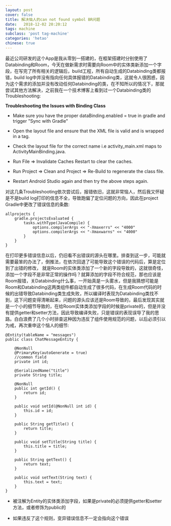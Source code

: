 ```yaml
---
layout: post
cover: false
title: 解决恼人的can not found symbol BR问题
date:   2018-12-02 20:20:12
tags: machine
subclass: 'post tag-machine'
categories: 'hetao'
chinese: true
---
```


最近公司研发的这个App是我从零到一搭建的，在框架搭建时分别使用了Databinding和Room，今天在做新需求时需要向Room中的实体类新添加一个字段，在写完了所有相关的逻辑后，build工程，所有自动生成的Databinding类都报错，build log中并没有指向任何具体报错的Databinding类，这就令人很困惑，因为这个需求的添加并没有改动任何Databinding的类，在不知所以的情况下，那就尝试其他方法解决，之前我在一个技术博客上看到过一个Databinding类的Troubleshooting: 

**Troubleshooting the Issues with Binding Class**

- Make sure you have the proper dataBinding.enabled = true in gradle and trigger "Sync with Gradle"

- Open the layout file and ensure that the XML file is valid and is wrapped in a <layout> tag.

- Check the layout file for the correct name i.e activity_main.xml maps to ActivityMainBinding.java.

- Run File => Invalidate Caches  Restart to clear the caches.

- Run Project => Clean and Project => Re-Build to regenerate the class file.

- Restart Android Studio again and then try the above steps again.


对这几条Troubleshooting依次尝试后，报错依旧，这就非常恼人，然后我又怀疑是不是build log打印的信息不全，导致跑偏了定位问题的方向，因此在project Gradle中更改了错误信息的条数:

```
allprojects {
    gradle.projectsEvaluated {
        tasks.withType(JavaCompile) {
            options.compilerArgs << "-Xmaxerrs" << "4000"
            options.compilerArgs << "-Xmaxwarns" << "4000"
        }
    }
}

```
在打印更多错误信息以后，仍旧看不出错误的源头在哪里。排查到这一步，可能就需要最笨的办法了，倒推法，在依次回退了可能导致这个错误的代码后，算是定位到了出错的修改， 就是Room的实体类添加了一个新的字段导致的，这就很奇怪，添加一个字段不是非常正常的操作吗？就算添加的字段不符合规范，那也应该是Room报错，关Databinding什么事，一开始真是一头雾水，但是我猜想可能是Room和Databinding这两类组件都自动生成了很多代码，在生成Room代码的时候的出错导致Databinding类生成失败，所以编译时表现为Databinding类找不到，这下问题变得清晰起来，问题的源头应该还是Room导致的，最后发现其实就是一个小的细节导致的，在给Room实体类添加字段的时候是private的，但是并没有提供getter和setter方法，因此导致编译失败，只是错误的表现误导了我的思路。白白浪费了几个小时排查这种因为违反了组件使用规范的问题，以后必须引以为戒，再次重申这个恼人的细节:

```
@Entity(tableName = "messages")
public class ChatMessageEntity {

    @NonNull
    @PrimaryKey(autoGenerate = true)
    //common field
    private int id;

    @SerializedName("title")
    private String title;
    
    @NonNull
    public int getId() {
        return id;
    }

    public void setId(@NonNull int id) {
        this.id = id;
    }

    public String getTitle() {
        return title;
    }

    public void setTitle(String title) {
        this.title = title;
    }

    public String getText() {
        return text;
    }

    public void setText(String text) {
        this.text = text;
    }
}

```

* 被注解为Entity的实体类添加字段，如果是private的必须提供getter和setter方法，或者修饰为public的

* 如果违反了这个规则，变异错误信息不一定会指向这个错误



